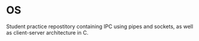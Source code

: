 # OS

Student practice repostitory containing IPC using pipes and sockets, as well as client-server architecture in C. 
